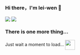 ### Hi there，I'm lei-wen 👋

<!--
**lei-wen/lei-wen** is a ✨ _special_ ✨ repository because its `README.md` (this file) appears on your GitHub profile.

Here are some ideas to get you started:

- 🔭 I’m currently working on ...
- 🌱 I’m currently learning ...
- 👯 I’m looking to collaborate on ...
- 🤔 I’m looking for help with ...
- 💬 Ask me about ...
- 📫 How to reach me: ...
- 😄 Pronouns: ...
- ⚡ Fun fact: ...
-->

<img align="center" src="https://github-readme-stats.vercel.app/api?username=lei-wen&show_icons=true&title_color=fff&icon_color=79ff97&text_color=9f9f9f&bg_color=151515" />

<img align="center" src="https://github-readme-stats.vercel.app/api/top-langs/?username=lei-wen&layout=compact" />

### There is one more thing...

Just wait a moment to load...
<img src="https://github.githubassets.com/images/spinners/octocat-spinner-64.gif" width="32" height="32" align="center"> 
